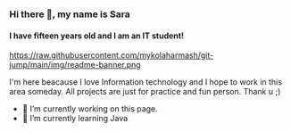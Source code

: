 ### Hi there 👋, my name is Sara
#### I have fifteen years old and I am an IT student!
https://raw.githubusercontent.com/mykolaharmash/git-jump/main/img/readme-banner.png

I'm here beacause I love Information technology and I hope to work in this area someday. All projects are just for practice and fun person. Thank u ;) 

- 🔭 I’m currently working on this page. 
- 🌱 I’m currently learning Java 


<!--
**saraferreira10/saraferreira10** is a ✨ _special_ ✨ repository because its `README.md` (this file) appears on your GitHub profile.

Here are some ideas to get you started:

- 🔭 I’m currently working on ...
- 🌱 I’m currently learning ...
- 👯 I’m looking to collaborate on ...
- 🤔 I’m looking for help with ...
- 💬 Ask me about ...
- 📫 How to reach me: ...
- 😄 Pronouns: ...
- ⚡ Fun fact: ...
-->


